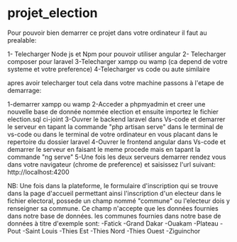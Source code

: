 # projet_election

Pour pouvoir bien demarrer ce projet dans votre ordinateur il faut au prealable:

1- Telecharger Node js et Npm pour pouvoir utiliser angular
2- Telecharger composer pour laravel
3-Telecharger xampp ou wamp (ca depend de votre systeme et votre preference)
4-Telecharger vs code ou aute similaire

apres avoir telecharger tout cela dans votre machine passons à l'etape de demarrage:

1-demarrer xampp ou wamp
2-Acceder a phpmyadmin et creer une nouvelle base de donnée nommée election et ensuite importez le fichier election.sql ci-joint
3-Ouvrer le backend laravel dans Vs-code et demarrer le serveur en tapant la commande "php artisan serve" dans le terminal de vs-code ou 
  dans le terminal de votre ordinateur en vous placant dans le repertoire du dossier laravel 
4-Ouvrer le frontend angular dans Vs-code et demarrer le serveur en faisant le meme procede mais en tapant la commande "ng serve"
5-Une fois les deux serveurs demarrer rendez vous dans votre navigateur (chrome de preference) et saisissez l'url suivant:
 http://localhost:4200
 
 NB: 
 Une fois dans la plateforme, le formulaire d'inscription qui se trouve dans la  page d'accueil permettant ainsi l'inscription d'un electeur dans le fichier electoral,
 possede un champ nommé "commune" ou l'electeur dois y renseigner sa commune. Ce champ n'accepte que les données fournies dans notre base de données.
 les communes fournies dans notre base de données à titre d'exemple sont:
  -Fatick
  -Grand Dakar
  -Ouakam
  -Plateau
  -Pout 
  -Saint Louis
  -Thies Est
  -Thies Nord
  -Thies Ouest
  -Ziguinchor
